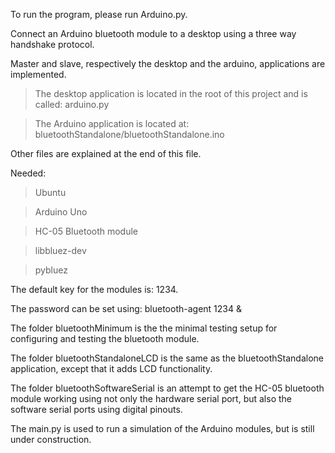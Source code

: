 To run the program, please run Arduino.py.

Connect an Arduino bluetooth module to a desktop using a three way handshake protocol.

Master and slave, respectively the desktop and the arduino, applications are implemented. 

> The desktop application is located in the root of this project and is called: arduino.py

> The Arduino application is located at: bluetoothStandalone/bluetoothStandalone.ino

Other files are explained at the end of this file.


Needed:

> Ubuntu

> Arduino Uno

> HC-05 Bluetooth module

> libbluez-dev

> pybluez

The default key for the modules is: 1234.

The password can be set using: bluetooth-agent 1234 &



The folder bluetoothMinimum is the the minimal testing setup for configuring and testing the bluetooth module.

The folder bluetoothStandaloneLCD is the same as the bluetoothStandalone application, except that it adds LCD functionality.

The folder bluetoothSoftwareSerial is an attempt to get the HC-05 bluetooth module working using not only the hardware serial port, but also the software serial ports using digital pinouts.

The main.py is used to run a simulation of the Arduino modules, but is still under construction.

